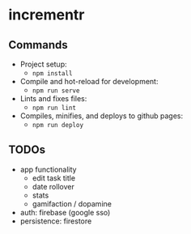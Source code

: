 # incrementr

## Commands
* Project setup:
  * `npm install`
* Compile and hot-reload for development:
  * `npm run serve`
* Lints and fixes files:
  * `npm run lint`
* Compiles, minifies, and deploys to github pages:
  * `npm run deploy`

## TODOs
* app functionality
  * edit task title
  * date rollover
  * stats
  * gamifaction / dopamine
* auth: firebase (google sso)
* persistence: firestore


